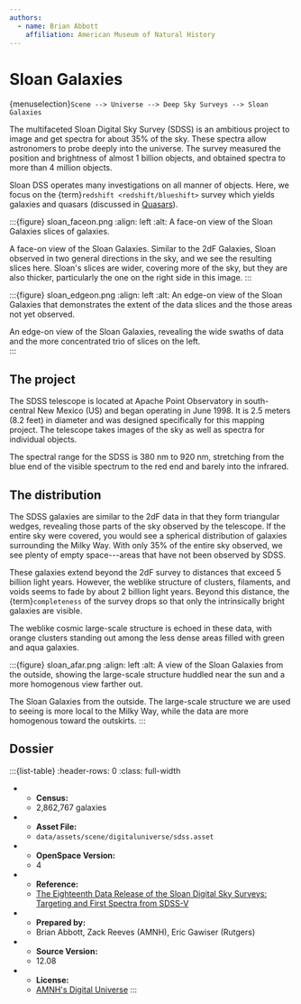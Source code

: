 ```yaml
---
authors:
  - name: Brian Abbott
    affiliation: American Museum of Natural History
---
```



# Sloan Galaxies

{menuselection}`Scene --> Universe --> Deep Sky Surveys --> Sloan Galaxies`


The multifaceted Sloan Digital Sky Survey (SDSS) is an ambitious project to image and get spectra for about 35% of the sky. These spectra allow astronomers to probe deeply into the universe. The survey measured the position and brightness of almost 1 billion objects, and obtained spectra to more than 4 million objects.

Sloan DSS operates many investigations on all manner of objects. Here, we focus on the {term}`redshift <redshift/blueshift>` survey which yields galaxies and quasars (discussed in [Quasars](../quasars/index)).


:::{figure} sloan_faceon.png
:align: left
:alt: A face-on view of the Sloan Galaxies slices of galaxies.

A face-on view of the Sloan Galaxies. Similar to the 2dF Galaxies, Sloan observed in two general directions in the sky, and we see the resulting slices here. Sloan's slices are wider, covering more of the sky, but they are also thicker, particularly the one on the right side in this image. 
:::



:::{figure} sloan_edgeon.png
:align: left
:alt: An edge-on view of the Sloan Galaxies that demonstrates the extent of the data slices and the those areas not yet observed.

An edge-on view of the Sloan Galaxies, revealing the wide swaths of data and the more concentrated trio of slices on the left.  
:::


## The project

The SDSS telescope is located at Apache Point Observatory in south-central New Mexico (US) and began operating in June 1998. It is 2.5 meters (8.2 feet) in diameter and was designed specifically for this mapping project. The telescope takes images of the sky as well as spectra for individual objects.

The spectral range for the SDSS is 380 nm to 920 nm, stretching from the blue end of the visible spectrum to the red end and barely into the infrared.


## The distribution

The SDSS galaxies are similar to the 2dF data in that they form triangular wedges, revealing those parts of the sky observed by the telescope. If the entire sky were covered, you would see a spherical distribution of galaxies surrounding the Milky Way. With only 35% of the entire sky observed, we see plenty of empty space---areas that have not been observed by SDSS.

These galaxies extend beyond the 2dF survey to distances that exceed 5 billion light years. However, the weblike structure of clusters, filaments, and voids seems to fade by about 2 billion light years. Beyond this distance, the {term}`completeness` of the survey drops so that only the intrinsically bright galaxies are visible.

The weblike cosmic large-scale structure is echoed in these data, with orange clusters standing out among the less dense areas filled with green and aqua galaxies.


:::{figure} sloan_afar.png
:align: left
:alt: A view of the Sloan Galaxies from the outside, showing the large-scale structure huddled near the sun and a more homogenous view farther out.

The Sloan Galaxies from the outside. The large-scale structure we are used to seeing is more local to the Milky Way, while the data are more homogenous toward the outskirts.
:::






## Dossier
:::{list-table}
:header-rows: 0
:class: full-width

* - **Census:**
  - 2,862,767 galaxies
* - **Asset File:**
  - `data/assets/scene/digitaluniverse/sdss.asset`
* - **OpenSpace Version:**
  - 4
* - **Reference:**
  - [The Eighteenth Data Release of the Sloan Digital Sky Surveys: Targeting and First Spectra from SDSS-V](https://iopscience.iop.org/article/10.3847/1538-4365/acda98)
* - **Prepared by:**
  - Brian Abbott, Zack Reeves (AMNH), Eric Gawiser (Rutgers)
* - **Source Version:**
  - 12.08
* - **License:**
  - [AMNH's Digital Universe](https://www.amnh.org/research/hayden-planetarium/digital-universe/download/digital-universe-license)
:::